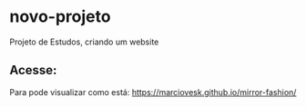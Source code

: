 # novo-projeto
Projeto de Estudos, criando um website

## Acesse: 
Para pode visualizar como está: https://marciovesk.github.io/mirror-fashion/
